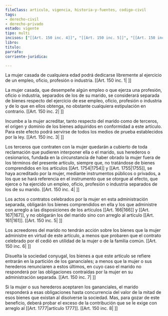 ```yaml
---
fileClass: articulo, vigencia, historia-y-fuentes, codigo-civil
tags:
- derecho-civil
- derecho-privado
estado: vigente
tipo: multi
incisos: ["[[Art. 150 inc. 4]]", "[[Art. 150 inc. 5]]", "[[Art. 150 inc. 1]]", "[[Art. 150 inc. 8]]", "[[Art. 150 inc. 6]]", "[[Art. 150 inc. 2]]", "[[Art. 150 inc. 3]]", "[[Art. 150 inc. 7]]"]
libro:
titulo:
parrafo:
corriente-juridica:

---
```

La mujer casada de cualquiera edad podrá dedicarse libremente al ejercicio de un empleo, oficio, profesión o industria. [[Art. 150 inc. 1| ]]

La mujer casada, que desempeñe algún empleo o que ejerza una profesión, oficio o industria, separados de los de su marido, se considerará separada de bienes respecto del ejercicio de ese empleo, oficio, profesión o industria y de lo que en ellos obtenga, no obstante cualquiera estipulación en contrario. [[Art. 150 inc. 2| ]]

Incumbe a la mujer acreditar, tanto respecto del marido como de terceros, el origen y dominio de los bienes adquiridos en conformidad a este artículo. Para este efecto podrá servirse de todos los medios de prueba establecidos por la ley. [[Art. 150 inc. 3| ]]

Los terceros que contraten con la mujer quedarán a cubierto de toda reclamación que pudieren interponer ella o el marido, sus herederos o cesionarios, fundada en la circunstancia de haber obrado la mujer fuera de los términos del presente artículo, siempre que, no tratándose de bienes comprendidos en los artículos [[Art. 1754|1754]] y [[Art. 1755|1755]], se haya acreditado por la mujer, mediante instrumentos públicos o privados, a los que se hará referencia en el instrumento que se otorgue al efecto, que ejerce o ha ejercido un empleo, oficio, profesión o industria separados de los de su marido. [[Art. 150 inc. 4| ]]

Los actos o contratos celebrados por la mujer en esta administración separada, obligarán los bienes comprendidos en ella y los que administre con arreglo a las disposiciones de los artículos [[Art. 166|166]] y [[Art. 167|167]], y no obligarán los del marido sino con arreglo al artículo [[Art. 161|161]]. [[Art. 150 inc. 5| ]]

Los acreedores del marido no tendrán acción sobre los bienes que la mujer administre en virtud de este artículo, a menos que probaren que el contrato celebrado por él cedió en utilidad de la mujer o de la familia común. [[Art. 150 inc. 6| ]]

Disuelta la sociedad conyugal, los bienes a que este artículo se refiere entrarán en la partición de los gananciales; a menos que la mujer o sus herederos renunciaren a estos últimos, en cuyo caso el marido no responderá por las obligaciones contraídas por la mujer en su administración separada. [[Art. 150 inc. 7| ]]

Si la mujer o sus herederos aceptaren los gananciales, el marido responderá a esas obligaciones hasta concurrencia del valor de la mitad de esos bienes que existan al disolverse la sociedad. Mas, para gozar de este beneficio, deberá probar el exceso de la contribución que se le exige con arreglo al [[Art. 1777|artículo 1777]]. [[Art. 150 inc. 8| ]]
